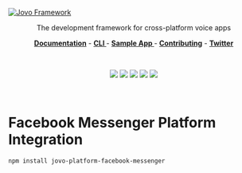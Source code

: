 [![Jovo Framework](../docs/img/jovo-header.png)](https://www.jovo.tech)

<p align="center">The development framework for cross-platform voice apps</p>

<p align="center">
<a href="https://www.jovo.tech/docs/"><strong>Documentation</strong></a> -
<a href="https://github.com/jovotech/jovo-cli"><strong>CLI </strong></a> -
<a href="https://github.com/jovotech/jovo-sample-voice-app-nodejs"><strong>Sample App </strong></a> - <a href="https://github.com/jovotech/jovo-framework/tree/master/.github/CONTRIBUTING.md"><strong>Contributing</strong></a> - <a href="https://twitter.com/jovotech"><strong>Twitter</strong></a></p>
<br/>

<p align="center">
<a href="https://travis-ci.org/jovotech/jovo-framework" target="_blank"><img src="https://travis-ci.org/jovotech/jovo-framework.svg?branch=master"></a>
<a href="https://www.npmjs.com/package/jovo-framework" target="_blank"><img src="https://badge.fury.io/js/jovo-framework.svg"></a>
<a href="./CONTRIBUTING.md"><img src="https://img.shields.io/badge/PRs-welcome-brightgreen.svg"></a>
<a href="https://slackin-uwinbxqkfx.now.sh" target="_blank"><img src="https://slackin-uwinbxqkfx.now.sh/badge.svg"></a>
<a href="https://twitter.com/intent/tweet?text=🔈 Build cross-platform voice apps for Alexa and Google Assistant with @jovotech https://github.com/jovotech/jovo-framework/" target="_blank"><img src="https://img.shields.io/twitter/url/http/shields.io.svg?style=social"></a>
</p>
<br/>

# Facebook Messenger Platform Integration

```sh
npm install jovo-platform-facebook-messenger
```
